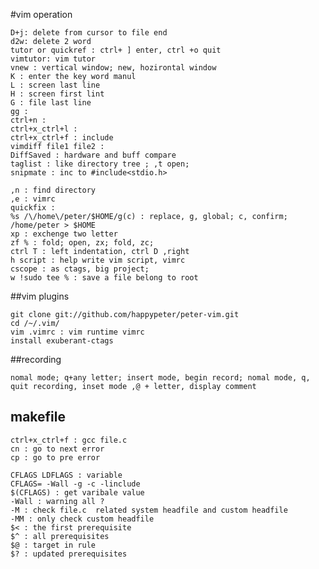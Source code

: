 #vim operation
   

    D+j: delete from cursor to file end
    d2w: delete 2 word
    tutor or quickref : ctrl+ ] enter, ctrl +o quit
    vimtutor: vim tutor
    vnew : vertical window; new, hozirontal window
    K : enter the key word manul
    L : screen last line
    H : screen first lint
    G : file last line
    gg : 
    ctrl+n :
    ctrl+x_ctrl+l :
    ctrl+x_ctrl+f : include
    vimdiff file1 file2 :
    DiffSaved : hardware and buff compare
    taglist : like directory tree ; ,t open; 
    snipmate : inc to #include<stdio.h>

    ,n : find directory
    ,e : vimrc
    quickfix : 
    %s /\/home\/peter/$HOME/g(c) : replace, g, global; c, confirm; /home/peter > $HOME
    xp : exchenge two letter
    zf % : fold; open, zx; fold, zc;
    ctrl T : left indentation, ctrl D ,right
    h script : help write vim script, vimrc
    cscope : as ctags, big project;
    w !sudo tee % : save a file belong to root
##vim plugins

    git clone git://github.com/happypeter/peter-vim.git
    cd /~/.vim/
    vim .vimrc : vim runtime vimrc
    install exuberant-ctags

##recording

    nomal mode; q+any letter; insert mode, begin record; nomal mode, q, quit recording, inset mode ,@ + letter, display comment
     
## makefile

    ctrl+x_ctrl+f : gcc file.c
    cn : go to next error
    cp : go to pre error

    CFLAGS LDFLAGS : variable
    CFLAGS= -Wall -g -c -linclude
    $(CFLAGS) : get varibale value
    -Wall : warning all ?
    -M : check file.c  related system headfile and custom headfile
    -MM : only check custom headfile
    $< : the first prerequisite
    $^ : all prerequisites
    $@ : target in rule
    $? : updated prerequisites











